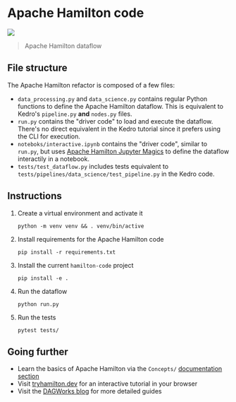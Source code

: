 # Apache Hamilton code

![](src/hamilton_code/all_functions.png)
> Apache Hamilton dataflow

## File structure
The Apache Hamilton refactor is composed of a few files:
- `data_processing.py` and `data_science.py` contains regular Python functions to define the Apache Hamilton dataflow. This is equivalent to Kedro's `pipeline.py` **and** `nodes.py` files.
- `run.py` contains the "driver code" to load and execute the dataflow. There's no direct equivalent in the Kedro tutorial since it prefers using the CLI for execution.
- `noteboks/interactive.ipynb` contains the "driver code", similar to `run.py`, but uses [Apache Hamilton Jupyter Magics](https://hamilton.dagworks.io/en/latest/how-tos/use-in-jupyter-notebook/#use-hamilton-jupyter-magic) to define the dataflow interactily in a notebook.
- `tests/test_dataflow.py` includes tests equivalent to `tests/pipelines/data_science/test_pipeline.py` in the Kedro code.

## Instructions
1. Create a virtual environment and activate it
    ```console
    python -m venv venv && . venv/bin/active
    ```

2. Install requirements for the Apache Hamilton code
    ```console
    pip install -r requirements.txt
    ```

3. Install the current `hamilton-code` project
    ```console
    pip install -e .
    ```

4. Run the dataflow
    ```console
    python run.py
    ```

5. Run the tests
    ```console
    pytest tests/
    ```

## Going further
- Learn the basics of Apache Hamilton via the `Concepts/` [documentation section](https://hamilton.dagworks.io/en/latest/concepts/node/)
- Visit [tryhamilton.dev](tryhamilton.dev) for an interactive tutorial in your browser
- Visit the [DAGWorks blog](https://blog.dagworks.io/) for more detailed guides
